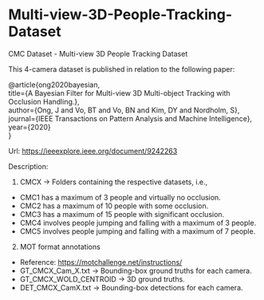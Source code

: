 # Multi-view-3D-People-Tracking-Dataset

CMC Dataset - Multi-view 3D People Tracking Dataset

This 4-camera dataset is published in relation to the following paper: 

@article{ong2020bayesian,\
  title={A Bayesian Filter for Multi-view 3D Multi-object Tracking with Occlusion Handling.},\
  author={Ong, J and Vo, BT and Vo, BN and Kim, DY and Nordholm, S},\
  journal={IEEE Transactions on Pattern Analysis and Machine Intelligence},\
  year={2020}\
}

Url: https://ieeexplore.ieee.org/document/9242263


Description:

1) CMCX -> Folders containing the respective datasets, i.e.,
- CMC1 has a maximum of 3 people and virtually no occlusion. 
- CMC2 has a maximum of 10 people with some occlusion. 
- CMC3 has a maximum of 15 people with significant occlusion. 
- CMC4 involves people jumping and falling with a maximum of 3 people. 
- CMC5 involves people jumping and falling with a maximum of 7 people. 

2) MOT format annotations
- Reference: https://motchallenge.net/instructions/
- GT_CMCX_Cam_X.txt -> Bounding-box ground truths for each camera. 
- GT_CMCX_WOLD_CENTROID -> 3D ground truths. 
- DET_CMCX_CamX.txt -> Bounding-box detections for each camera. 



